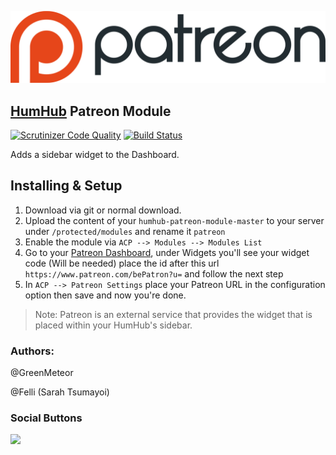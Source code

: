 [![](resources/patreonlogo.png)](https://patreon.com/)

## [HumHub](https://www.humhub.org/en) Patreon Module

[![Scrutinizer Code Quality](https://scrutinizer-ci.com/g/GreenMeteor/humhub-patreon-module/badges/quality-score.png?b=master)](https://scrutinizer-ci.com/g/GreenMeteor/humhub-patreon-module/?branch=master) [![Build Status](https://scrutinizer-ci.com/g/GreenMeteor/humhub-patreon-module/badges/build.png?b=master)](https://scrutinizer-ci.com/g/GreenMeteor/humhub-patreon-module/build-status/master)

Adds a sidebar widget to the Dashboard.

## Installing & Setup
1. Download via git or normal download.
2. Upload the content of your `humhub-patreon-module-master` to your server under `/protected/modules` and rename it `patreon`
3. Enable the module via `ACP --> Modules --> Modules List`
4. Go to your [Patreon Dashboard](https://www.patreon.com/dashboard), under Widgets you'll see your widget code (Will be needed) place the id after this url `https://www.patreon.com/bePatron?u=` and follow the next step
5. In `ACP --> Patreon Settings` place your Patreon URL in the configuration option then save and now you're done.

> Note: Patreon is an external service that provides the widget that is placed within your HumHub's sidebar.

### __Authors:__
@GreenMeteor

@Felli (Sarah Tsumayoi)

### Social Buttons

[![](http://www.hazardfactory.org/wp-content/uploads/2016/07/Become-a-patron-button-300x100.png)](https://www.patreon.com/bePatron?u=8196443)
